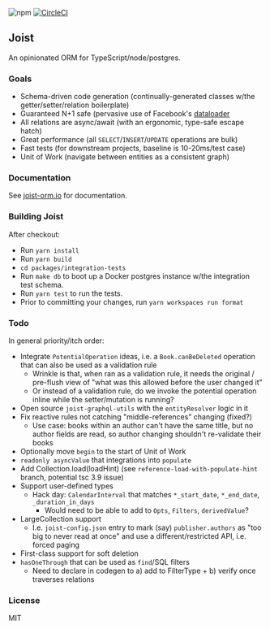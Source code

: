 ![npm](https://img.shields.io/npm/v/joist-orm)
[![CircleCI](https://circleci.com/gh/stephenh/joist-ts.svg?style=svg)](https://circleci.com/gh/stephenh/joist-ts)

## Joist

An opinionated ORM for TypeScript/node/postgres.

### Goals

- Schema-driven code generation (continually-generated classes w/the getter/setter/relation boilerplate)
- Guaranteed N+1 safe (pervasive use of Facebook's [dataloader](https://github.com/graphql/dataloader)
- All relations are async/await (with an ergonomic, type-safe escape hatch)
- Great performance (all `SELECT`/`INSERT`/`UPDATE` operations are bulk)
- Fast tests (for downstream projects, baseline is 10-20ms/test case)
- Unit of Work (navigate between entities as a consistent graph)

### Documentation

See [joist-orm.io](https://joist-io.orm) for documentation.

### Building Joist

After checkout:

- Run `yarn install`
- Run `yarn build`
- `cd packages/integration-tests`
- Run `make db` to boot up a Docker postgres instance w/the integration test schema.
- Run `yarn test` to run the tests.
- Prior to committing your changes, run `yarn workspaces run format`

### Todo

In general priority/itch order:

- Integrate `PotentialOperation` ideas, i.e. a `Book.canBeDeleted` operation that can also be used as a validation rule
  - Wrinkle is that, when ran as a validation rule, it needs the original / pre-flush view of "what was this allowed before the user changed it"
  - Or instead of a validation rule, do we invoke the potential operation inline while the setter/mutation is running?
- Open source `joist-graphql-utils` with the `entityResolver` logic in it
- Fix reactive rules not catching "middle-references" changing (fixed?)
  - Use case: books within an author can't have the same title, but no author fields are read, so author changing shouldn't re-validate their books
- Optionally move `begin` to the start of Unit of Work
- `readonly asyncValue` that integrations into `populate`
- Add Collection.load(loadHint) (see `reference-load-with-populate-hint` branch, potential tsc 3.9 issue)
- Support user-defined types
  - Hack day: `CalendarInterval` that matches `*_start_date`, `*_end_date`, `_duration_in_days`
    - Would need to be able to add to `Opts`, `Filters`, `derivedValue`?
- LargeCollection support
  - I.e. `joist-config.json` entry to mark (say) `publisher.authors` as "too big to never read at once" and use a different/restricted API, i.e. forced paging
- First-class support for soft deletion
- `hasOneThrough` that can be used as `find`/SQL filters
  - Need to declare in codegen to a) add to FilterType + b) verify once traverses relations

### License

MIT

